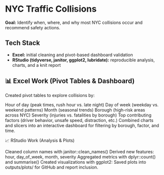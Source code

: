 ﻿ # NYC Traffic Collisions 

**Goal:** Identify when, where, and why most NYC collisions occur and recommend safety actions.

## Tech Stack
- **Excel:** initial cleaning and pivot-based dashboard validation
- **RStudio (tidyverse, janitor, ggplot2, lubridate):** reproducible analysis, charts, and a knit report

## 📊 Excel Work (Pivot Tables & Dashboard)

Created pivot tables to explore collisions by:

Hour of day (peak times, rush hour vs. late night)
Day of week (weekday vs. weekend patterns)
Month (seasonal trends)
Borough (high-risk areas across NYC)
Severity (injuries vs. fatalities by borough)
Top contributing factors (driver behavior, unsafe speed, distraction, etc.)
Combined charts and slicers into an interactive dashboard for filtering by borough, factor, and time.

📈 RStudio Work (Analysis & Plots)

Cleaned column names with janitor::clean_names()
Derived new features: hour, day_of_week, month, severity
Aggregated metrics with dplyr::count() and summarise()
Created visualizations with ggplot2:
Saved plots into outputs/plots/ for GitHub and report inclusion.





